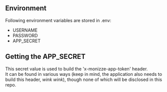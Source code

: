 ## Environment

Following environment variables are stored in .env:

 - USERNAME
 - PASSWORD
 - APP_SECRET

 ## Getting the APP_SECRET

 This secret value is used to build the 'x-monizze-app-token' header.   
 It can be found in various ways (keep in mind, the application also needs to build this header, *wink wink*), though none of which will be disclosed in this repo.